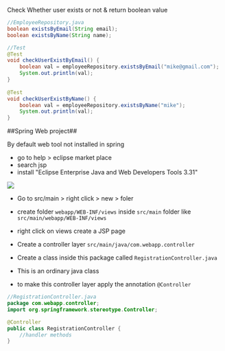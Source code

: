 Check Whether user exists or not & return boolean value

```java
//EmployeeRepository.java
boolean existsByEmail(String email);
boolean existsByName(String name);
```
```java
//Test
@Test
void checkUserExistByEmail() {
    boolean val = employeeRepository.existsByEmail("mike@gmail.com");
    System.out.println(val);
}
	
@Test
void checkUserExistByName() {
    boolean val = employeeRepository.existsByName("mike");
    System.out.println(val);
}
```

##Spring Web project##

By default web tool not installed in spring 
* go to help > eclipse market place
* search jsp
* install "Eclipse Enterprise Java and Web Developers Tools 3.31"

![](https://i.ibb.co/BLZLz6f/image.png) 

* Go to src/main > right click > new > foler
* create folder  ```webapp/WEB-INF/views``` inside ```src/main``` folder like ```src/main/webapp/WEB-INF/views```

* right click on views create a JSP page
* Create a controller layer ```src/main/java/com.webapp.controller```
* Create a class inside this package called ```RegistrationController.java```
* This is an ordinary java class 
* to make this controller layer apply the annotation ```@Controller```

```java
//RegistrationController.java
package com.webapp.controller;
import org.springframework.stereotype.Controller;

@Controller
public class RegistrationController {
	//handler methods
}
```